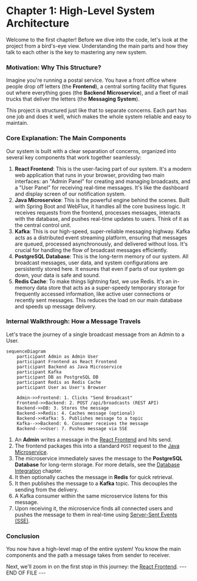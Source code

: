 # Chapter 1: High-Level System Architecture

Welcome to the first chapter! Before we dive into the code, let's look at the project from a bird's-eye view. Understanding the main parts and how they talk to each other is the key to mastering any new system.

### Motivation: Why This Structure?

Imagine you're running a postal service. You have a front office where people drop off letters (the **Frontend**), a central sorting facility that figures out where everything goes (the **Backend Microservice**), and a fleet of mail trucks that deliver the letters (the **Messaging System**).

This project is structured just like that to separate concerns. Each part has one job and does it well, which makes the whole system reliable and easy to maintain.

### Core Explanation: The Main Components

Our system is built with a clear separation of concerns, organized into several key components that work together seamlessly:

1.  **React Frontend**: This is the user-facing part of our system. It's a modern web application that runs in your browser, providing two main interfaces: an "Admin Panel" for creating and managing broadcasts, and a "User Panel" for receiving real-time messages. It's like the dashboard and display screen of our notification system.
2.  **Java Microservice**: This is the powerful engine behind the scenes. Built with Spring Boot and WebFlux, it handles all the core business logic. It receives requests from the frontend, processes messages, interacts with the database, and pushes real-time updates to users. Think of it as the central control unit.
3.  **Kafka**: This is our high-speed, super-reliable messaging highway. Kafka acts as a distributed event streaming platform, ensuring that messages are queued, processed asynchronously, and delivered without loss. It's crucial for handling the flow of broadcast messages efficiently.
4.  **PostgreSQL Database**: This is the long-term memory of our system. All broadcast messages, user data, and system configurations are persistently stored here. It ensures that even if parts of our system go down, your data is safe and sound.
5.  **Redis Cache**: To make things lightning fast, we use Redis. It's an in-memory data store that acts as a super-speedy temporary storage for frequently accessed information, like active user connections or recently sent messages. This reduces the load on our main database and speeds up message delivery.

### Internal Walkthrough: How a Message Travels

Let's trace the journey of a single broadcast message from an Admin to a User.

```mermaid
sequenceDiagram
    participant Admin as Admin User
    participant Frontend as React Frontend
    participant Backend as Java Microservice
    participant Kafka
    participant DB as PostgreSQL DB
    participant Redis as Redis Cache
    participant User as User's Browser

    Admin->>Frontend: 1. Clicks "Send Broadcast"
    Frontend->>Backend: 2. POST /api/broadcasts (REST API)
    Backend->>DB: 3. Stores the message
    Backend->>Redis: 4. Caches message (optional)
    Backend->>Kafka: 5. Publishes message to a topic
    Kafka-->>Backend: 6. Consumer receives the message
    Backend-->>User: 7. Pushes message via SSE
```

1.  An **Admin** writes a message in the [React Frontend](02_react_frontend.md) and hits send.
2.  The frontend packages this into a standard `POST` request to the [Java Microservice](03_java_microservice.md).
3.  The microservice immediately saves the message to the **PostgreSQL Database** for long-term storage. For more details, see the [Database Integration](08_database_integration.md) chapter.
4.  It then optionally caches the message in **Redis** for quick retrieval.
5.  It then publishes the message to a **Kafka** topic. This decouples the sending from the delivery.
6.  A Kafka consumer within the same microservice listens for this message.
7.  Upon receiving it, the microservice finds all connected users and pushes the message to them in real-time using [Server-Sent Events (SSE)](04_server_sent_events.md).

### Conclusion

You now have a high-level map of the entire system! You know the main components and the path a message takes from sender to receiver.

Next, we'll zoom in on the first stop in this journey: the [React Frontend](02_react_frontend.md).
--- END OF FILE ---
